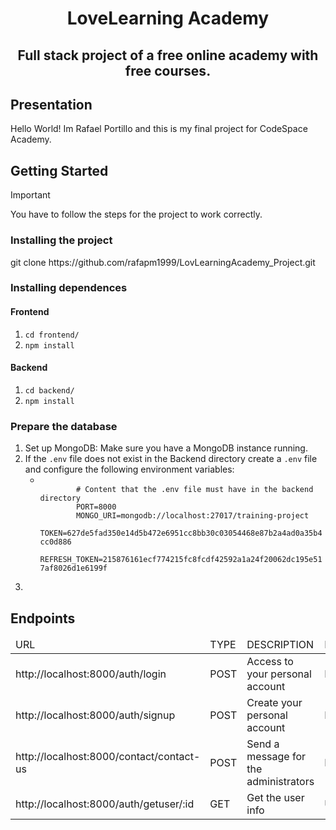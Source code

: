 <h1 align="center">LoveLearning Academy</h1>
<h2 align="center">Full stack project of a free online academy with free courses.</h2>
<h2>Presentation</h2>
Hello World! Im Rafael Portillo and this is my final project for CodeSpace Academy.


<h2>Getting Started</h2>

> [!IMPORTANT]
> You have to follow the steps for the project to work correctly.

<h3>Installing the project</h3>
<p>git clone https://github.com/rafapm1999/LovLearningAcademy_Project.git</p>

<h3>Installing dependences</h3>
<h4>Frontend</h4>
<ol>
  <li><code>cd frontend/</code></li>
  <li><code>npm install</code></li>
</ol>
<h4>Backend</h4>
<ol>
  <li><code>cd backend/</code></li>
  <li><code>npm install</code></li>
</ol>

<h3>Prepare the database</h3>
<ol>
  <li>Set up MongoDB: Make sure you have a MongoDB instance running.</li>
  <li>If the <code>.env</code> file does not exist in the Backend directory create a <code>.env</code> file and configure the following environment variables:
     <ul>
      <li>
        <code>
        # Content that the .env file must have in the backend directory
        PORT=8000
        MONGO_URI=mongodb://localhost:27017/training-project
        TOKEN=627de5fad350e14d5b472e6951cc8bb30c03054468e87b2a4ad0a35b4cc0d886
        REFRESH_TOKEN=215876161ecf774215fc8fcdf42592a1a24f20062dc195e517af8026d1e6199f
        </code>
      </li>
    </ul>
  </li>
  <li>
   
  </li>
</ol>

<h2>Endpoints</h2>
<table>
  <thead>
    <tr>
      <td>URL</td>
      <td>TYPE</td>
      <td>DESCRIPTION</td>
      <td>ROLE</td>
    </tr>
  </thead>
  <tbody>
    <tr>
      <td>http://localhost:8000/auth/login</td>
      <td>POST</td>
      <td>Access to your personal account</td>
      <td>PUBLIC</td>
    </tr>
    <tr>
      <td>http://localhost:8000/auth/signup</td>
      <td>POST</td>
      <td>Create your personal account</td>
      <td>PUBLIC</td>
    </tr>
    <tr>
      <td>http://localhost:8000/contact/contact-us</td>
      <td>POST</td>
      <td>Send a message for the administrators</td>
      <td>PUBLIC</td>
    </tr>
    <tr>
      <td>http://localhost:8000/auth/getuser/:id</td>
      <td>GET</td>
      <td>Get the user info</td>
      <td>USER</td>
    </tr>
  </tbody>
</table>
